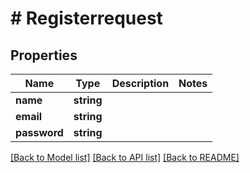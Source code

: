 # # Registerrequest

## Properties

Name | Type | Description | Notes
------------ | ------------- | ------------- | -------------
**name** | **string** |  |
**email** | **string** |  |
**password** | **string** |  |

[[Back to Model list]](../../README.md#models) [[Back to API list]](../../README.md#endpoints) [[Back to README]](../../README.md)
